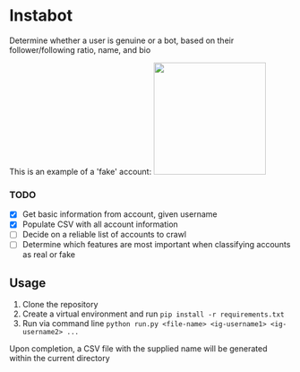 # Instabot

Determine whether a user is genuine or a bot, based on their follower/following ratio, name, and bio

This is an example of a 'fake' account:
<img src="https://raw.githubusercontent.com/ethanzh/instabot/master/static/fake_account.png" width=200>


### TODO
- [x] Get basic information from account, given username 
- [x] Populate CSV with all account information
- [ ] Decide on a reliable list of accounts to crawl
- [ ] Determine which features are most important when classifying accounts as real or fake

## Usage

1. Clone the repository
2. Create a virtual environment and run ```pip install -r requirements.txt```
3. Run via command line ```python run.py <file-name> <ig-username1> <ig-username2> ... ```

Upon completion, a CSV file with the supplied name will be generated within the current directory